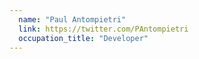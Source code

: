 ```yaml
---
  name: "Paul Antompietri"
  link: https://twitter.com/PAntompietri
  occupation_title: "Developer"
---
```

